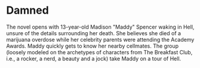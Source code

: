# Damned

The novel opens with 13-year-old Madison "Maddy" Spencer waking in Hell, unsure of the details surrounding her death. She believes she died of a marijuana overdose while her celebrity parents were attending the Academy Awards. Maddy quickly gets to know her nearby cellmates. The group (loosely modeled on the archetypes of characters from The Breakfast Club, i.e., a rocker, a nerd, a beauty and a jock) take Maddy on a tour of Hell.
